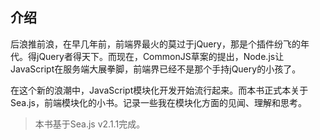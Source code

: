 ## 介绍

后浪推前浪，在早几年前，前端界最火的莫过于jQuery，那是个插件纷飞的年代。得jQuery者得天下。而现在，CommonJS草案的提出，Node.js让JavaScript在服务端大展拳脚，前端界已经不是那个手持jQuery的小孩了。

在这个新的浪潮中，JavaScript模块化开发开始流行起来。而本书正式本关于Sea.js，前端模块化的小书。记录一些我在模块化方面的见闻、理解和思考。

> 本书基于Sea.js v2.1.1完成。

